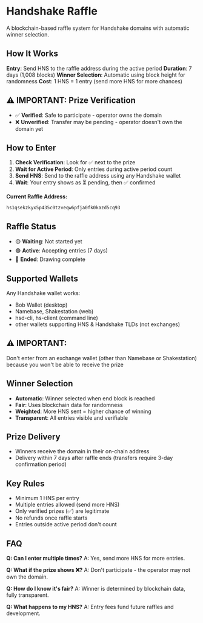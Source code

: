 # Handshake Raffle

A blockchain-based raffle system for Handshake domains with automatic winner selection.

## How It Works

**Entry**: Send HNS to the raffle address during the active period
**Duration**: 7 days (1,008 blocks)
**Winner Selection**: Automatic using block height for randomness
**Cost**: 1 HNS = 1 entry (send more HNS for more chances)

## ⚠️ IMPORTANT: Prize Verification

- ✅ **Verified**: Safe to participate - operator owns the domain
- ❌ **Unverified**: Transfer may be pending - operator doesn't own the domain yet

## How to Enter

1. **Check Verification**: Look for ✅ next to the prize
2. **Wait for Active Period**: Only entries during active period count
3. **Send HNS**: Send to the raffle address using any Handshake wallet
4. **Wait**: Your entry shows as ⏳ pending, then ✅ confirmed

**Current Raffle Address:**

```
hs1qsekzkyx5p435c0tzveqw6pfja0fk0kazd5cq93
```

## Raffle Status

- 🟡 **Waiting**: Not started yet
- 🟢 **Active**: Accepting entries (7 days)
- 🔴 **Ended**: Drawing complete

## Supported Wallets

Any Handshake wallet works:

- Bob Wallet (desktop)
- Namebase, Shakestation (web)
- hsd-cli, hs-client (command line)
- other wallets supporting HNS & Handshake TLDs (not exchanges)

## ⚠️ IMPORTANT:

Don't enter from an exchange wallet (other than Namebase or Shakestation) because you won't be able to receive the prize

## Winner Selection

- **Automatic**: Winner selected when end block is reached
- **Fair**: Uses blockchain data for randomness
- **Weighted**: More HNS sent = higher chance of winning
- **Transparent**: All entries visible and verifiable

## Prize Delivery

- Winners receive the domain in their on-chain address
- Delivery within 7 days after raffle ends (transfers require 3-day confirmation period)

## Key Rules

- Minimum 1 HNS per entry
- Multiple entries allowed (send more HNS)
- Only verified prizes (✅) are legitimate
- No refunds once raffle starts
- Entries outside active period don't count

## FAQ

**Q: Can I enter multiple times?**
A: Yes, send more HNS for more entries.

**Q: What if the prize shows ❌?**
A: Don't participate - the operator may not own the domain.

**Q: How do I know it's fair?**
A: Winner is determined by blockchain data, fully transparent.

**Q: What happens to my HNS?**
A: Entry fees fund future raffles and development.
